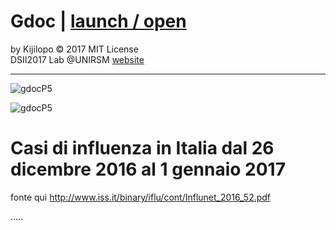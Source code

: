 # Gdoc | [launch / open](http://dsii-2017-unirsm.github.io/Kijilopo/Flu/index.html)

by Kijilopo  © 2017 MIT License  
DSII2017 Lab @UNIRSM [website](http://dsii-2017-unirsm.github.io)

----

![gdocP5](http://i.imgur.com/nQIFsx3.png)

![gdocP5](http://i.imgur.com/lxCQZN2.png)

# Casi di influenza in Italia dal 26 dicembre 2016 al 1 gennaio 2017

fonte qui http://www.iss.it/binary/iflu/cont/Influnet_2016_52.pdf

.....
